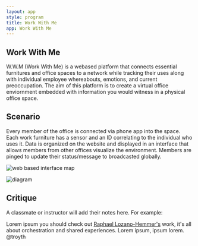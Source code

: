 ```yaml
---
layout: app
style: program
title: Work With Me 
app: Work With Me
---
```

##	Work With Me

W.W.M (Work With Me) is a webased platform that connects essential furnitures and office spaces to a network while tracking their uses along with individual employee whereabouts, emotions, and current preoccupation. The aim of this platform is to  create a virtual office enviornment embedded with information you would witness in a physical office space. 


## Scenario

Every member of the office is connected via phone app into the space. Each work furniture has a sensor and an ID correlating to the individual who uses it. Data is organized on the website and displayed in an interface that allows members from other offices visualize the environment. Members are pinged to update their status/message to broadcasted globally. 


![web based interface map](https://raw.github.com/kjscities/site2site.github.io/master/programs/work_with_me/images/interfacemap.jpg)

![diagram](https://raw.github.com/kjscities/site2site.github.io/master/programs/work_with_me/images/diagram.jpg)

## Critique

A classmate or instructor will add their notes here. For example:

Lorem ipsum you should check out [Raphael Lozano-Hemmer's](http://www.lozano-hemmer.com/) work, it's all about orchestration and shared experiences. Lorem ipsum, ipsum lorem.  
@troyth
